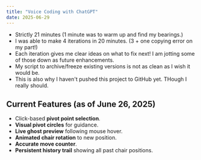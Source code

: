 ```yaml
---
title: "Voice Coding with ChatGPT"
date: 2025-06-29
---
```


- Strictly 21 minutes (1 minute was to warm up and find my bearings.)
- I was able to make 4 iterations in 20 minutes. (3 + one copying error on my part!)
- Each iteration gives me clear ideas on what to fix next! I am jotting some of those down as future enhancements.
- My script to archive/freeze existing versions is not as clean as I wish it would be. 
- This is also why I haven't pushed this project to GitHub yet. THough I really should.

## Current Features (as of June 26, 2025)

- Click-based **pivot point selection**.
- **Visual pivot circles** for guidance.
- **Live ghost preview** following mouse hover.
- **Animated chair rotation** to new position.
- **Accurate move counter**.
- **Persistent history trail** showing all past chair positions.

